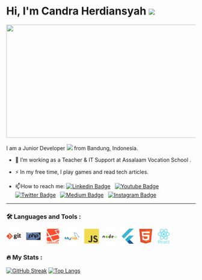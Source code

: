 <h1>
  Hi, I'm <strong>Candra Herdiansyah</strong>
  <img src="https://media.giphy.com/media/hvRJCLFzcasrR4ia7z/giphy.gif" width="30px"/>
</h1>

<div align="center">
  <img src="https://media.giphy.com/media/dWesBcTLavkZuG35MI/giphy.gif" width="600" height="300"/>
</div>

I am a Junior Developer <img src="https://media.giphy.com/media/WUlplcMpOCEmTGBtBW/giphy.gif" width="30"> from Bandung, Indonesia.

- :telescope: I’m working as a Teacher & IT Support at Assalaam Vocation School .

- :zap: In my free time, I play games and read tech articles.

- :mailbox:How to reach me: [![Linkedin Badge](https://img.shields.io/badge/-kangcandra-blue?style=flat&logo=Linkedin&logoColor=white)](https://linkedin.com/in/kangcandraa) &nbsp; [![Youtube Badge](https://img.shields.io/badge/YouTube-red?style=flat&logo=youtube&logoColor=white)](https://youtube.com/candraherdiansyah) &nbsp; [![Twitter Badge](https://img.shields.io/badge/Twitter-blue?style=flat&logo=twitter&logoColor=white)](https://twitter.com/kangcandraa_) &nbsp; [![Medium Badge](https://img.shields.io/badge/Medium-green?style=flat&logo=green&logoColor=white)](https://medium.com/@candraherdiansyah14) &nbsp; [![Instagram Badge](https://img.shields.io/badge/Instagram-pink?style=flat&logo=pink&logoColor=white)](https://instagram.com/kangcandra_)

---

### :hammer_and_wrench: Languages and Tools :
<div>
  <img
  src="https://github.com/devicons/devicon/blob/master/icons/git/git-original-wordmark.svg"
  title="Git"
  **alt="Git"
  width="40"
  height="40"
/> &nbsp;
<img
  src="https://github.com/devicons/devicon/blob/master/icons/php/php-original.svg"
  title="PHP"
  **alt="PHP"
  width="40"
  height="40"
/> &nbsp;
<img
  src="https://github.com/devicons/devicon/blob/master/icons/laravel/laravel-plain-wordmark.svg"
  title="Laravel"
  **alt="Laravel"
  width="40"
  height="40"
/> &nbsp;
<img
  src="https://github.com/devicons/devicon/blob/master/icons/mysql/mysql-original-wordmark.svg"
  title="MySQL"
  **alt="MySQL"
  width="40"
  height="40"
/> &nbsp;
<img src="https://github.com/devicons/devicon/blob/master/icons/javascript/javascript-original.svg" title="JavaScript" alt="JavaScript" width="40" height="40"/>&nbsp;
  <img src="https://github.com/devicons/devicon/blob/master/icons/nodejs/nodejs-original-wordmark.svg" title="NodeJS" alt="NodeJS" width="40" height="40"/>&nbsp;
  <img src="https://github.com/devicons/devicon/blob/master/icons/flutter/flutter-original.svg" title="Flutter" alt="Flutter" width="40" height="40"/>&nbsp;
  <img src="https://github.com/devicons/devicon/blob/master/icons/html5/html5-original.svg" title="HTML5" alt="HTML" width="40" height="40"/>&nbsp;
  <img src="https://github.com/devicons/devicon/blob/master/icons/react/react-original-wordmark.svg" title="React" alt="React" width="40" height="40"/>&nbsp;
  
</div>

### :fire: My Stats :
  [![GitHub Streak](http://github-readme-streak-stats.herokuapp.com?user=kangcand&theme=dark&hide_border=true&date_format=M%20j%5B%2C%20Y%5D)](https://git.io/streak-stats)
[![Top Langs](https://github-readme-stats.vercel.app/api/top-langs/?username=kangcand&layout=compact&theme=vision-friendly-dark)](https://github.com/anuraghazra/github-readme-stats)
